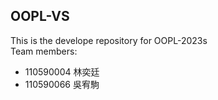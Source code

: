 ## OOPL-VS
This is the develope repository for OOPL-2023s\
Team members: 
- 110590004 林奕廷 
- 110590066 吳宥駒
